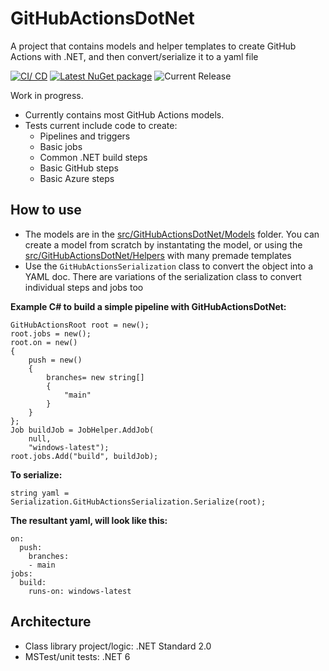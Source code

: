 # GitHubActionsDotNet
A project that contains models and helper templates to create GitHub Actions with .NET, and then convert/serialize it to a yaml file

[![CI/ CD](https://github.com/samsmithnz/GitHubActionsDotNet/actions/workflows/CICD.yml/badge.svg)](https://github.com/samsmithnz/GitHubActionsDotNet/actions/workflows/CICD.yml)
[![Latest NuGet package](https://img.shields.io/nuget/v/GitHubActionsDotNet)](https://www.nuget.org/packages/GitHubActionsDotNet/)
![Current Release](https://img.shields.io/github/release/samsmithnz/GitHubActionsDotNet/all.svg)

Work in progress. 
- Currently contains most GitHub Actions models.
- Tests current include code to create:
    - Pipelines and triggers
    - Basic jobs
    - Common .NET build steps
    - Basic GitHub steps
    - Basic Azure steps

## How to use

- The models are in the [src/GitHubActionsDotNet/Models](https://github.com/samsmithnz/GitHubActionsDotNet/tree/main/src/GitHubActionsDotNet/Models) folder. You can create a model from scratch by instantating the model, or using the [src/GitHubActionsDotNet/Helpers](https://github.com/samsmithnz/GitHubActionsDotNet/tree/main/src/GitHubActionsDotNet/Helpers) with many premade templates
- Use the `GitHubActionsSerialization` class to convert the object into a YAML doc. There are variations of the serialization class to convert individual steps and jobs too

**Example C# to build a simple pipeline with GitHubActionsDotNet:**
```
GitHubActionsRoot root = new();
root.jobs = new();
root.on = new()
{ 
    push = new() 
    { 
        branches= new string[]
        {
            "main"
        }
    }
};
Job buildJob = JobHelper.AddJob(
    null,
    "windows-latest");
root.jobs.Add("build", buildJob);
```

**To serialize:**
```
string yaml = Serialization.GitHubActionsSerialization.Serialize(root);
```

**The resultant yaml, will look like this:**
```
on:
  push:
    branches:
    - main
jobs:
  build:
    runs-on: windows-latest
```


## Architecture
- Class library project/logic: .NET Standard 2.0
- MSTest/unit tests: .NET 6
